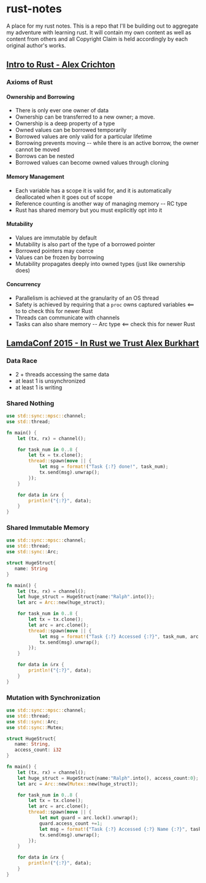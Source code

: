 # rust-notes
A place for my rust notes. This is a repo that I'll be building out to aggregate my adventure with learning rust.  It will contain my own content as well as content from others and all Copyright Claim is held accordingly by each original author's works.

## [Intro to Rust - Alex Crichton](https://www.youtube.com/watch?v=agzf6ftEsLU)

### Axioms of Rust

#### Ownership and Borrowing
- There is only ever one owner of data
- Ownership can be transferred to a new owner; a move.
- Ownership is a deep property of a type
- Owned values can be borrowed temporarily
- Borrowed values are only valid for a particular lifetime
- Borrowing prevents moving -- while there is an active borrow, the owner cannot be moved
- Borrows can be nested
- Borrowed values can become owned values through cloning

#### Memory Management
- Each variable has a scope it is valid for, and it is automatically deallocated when it goes out of scope
- Reference counting is another way of managing memory -- RC type
- Rust has shared memory but you must explicitly opt into it

#### Mutability
- Values are immutable by default
- Mutability is also part of the type of a borrowed pointer
- Borrowed pointers may coerce
- Values can be frozen by borrowing
- Mutability propagates deeply into owned types (just like ownership does)

#### Concurrency
- Parallelism is achieved at the granularity of an OS thread
- Safety is achieved by requiring that a `proc` owns captured variables  <== to to check this for newer Rust
- Threads can communicate with channels
- Tasks can also share memory -- Arc type <== check this for newer Rust


## [LamdaConf 2015 - In Rust we Trust Alex Burkhart](https://www.youtube.com/watch?v=-dxqbhLIgdM)

### Data Race
- 2 + threads accessing the same data
- at least 1 is unsynchronized
- at least 1 is writing

### Shared Nothing

```Rust
use std::sync::mpsc::channel;
use std::thread;

fn main() {
    let (tx, rx) = channel();

    for task_num in 0..8 {
        let tx = tx.clone();
        thread::spawn(move || {
            let msg = format!("Task {:?} done!", task_num);
            tx.send(msg).unwrap();
        });
    }

    for data in &rx {
        println!("{:?}", data);
    }
}
```

### Shared Immutable Memory

```Rust
use std::sync::mpsc::channel;
use std::thread;
use std::sync::Arc;

struct HugeStruct{
   name: String
}

fn main() {
    let (tx, rx) = channel();
    let huge_struct = HugeStruct{name:"Ralph".into()};
    let arc = Arc::new(huge_struct);

    for task_num in 0..8 {
        let tx = tx.clone();
        let arc = arc.clone();
        thread::spawn(move || {
            let msg = format!("Task {:?} Accessed {:?}", task_num, arc.name);
            tx.send(msg).unwrap();
        });
    }

    for data in &rx {
        println!("{:?}", data);
    }
}
```

### Mutation with Synchronization
```Rust
use std::sync::mpsc::channel;
use std::thread;
use std::sync::Arc;
use std::sync::Mutex;

struct HugeStruct{
   name: String,
   access_count: i32
}

fn main() {
    let (tx, rx) = channel();
    let huge_struct = HugeStruct{name:"Ralph".into(), access_count:0};
    let arc = Arc::new(Mutex::new(huge_struct));

    for task_num in 0..8 {
        let tx = tx.clone();
        let arc = arc.clone();
        thread::spawn(move || {
            let mut guard = arc.lock().unwrap();
            guard.access_count +=1;
            let msg = format!("Task {:?} Accessed {:?} Name {:?}", task_num, guard.access_count, guard.name);
            tx.send(msg).unwrap();
        });
    }

    for data in &rx {
        println!("{:?}", data);
    }
}
```
